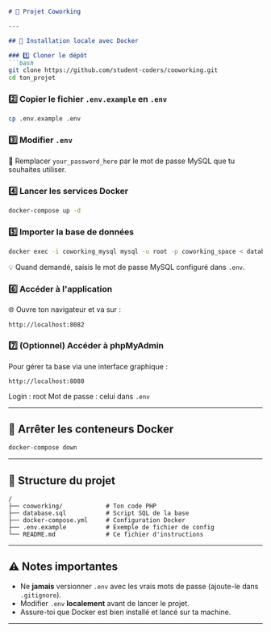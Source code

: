 

````markdown
# 🏢 Projet Coworking

---

## 🚀 Installation locale avec Docker

### 1️⃣ Cloner le dépôt  
```bash
git clone https://github.com/student-coders/cooworking.git
cd ton_projet
````

### 2️⃣ Copier le fichier `.env.example` en `.env`

```bash
cp .env.example .env
```

### 3️⃣ Modifier `.env`

🔧 Remplacer `your_password_here` par le mot de passe MySQL que tu souhaites utiliser.

### 4️⃣ Lancer les services Docker

```bash
docker-compose up -d
```

### 5️⃣ Importer la base de données

```bash
docker exec -i coworking_mysql mysql -u root -p coworking_space < database.sql
```

💡 Quand demandé, saisis le mot de passe MySQL configuré dans `.env`.

### 6️⃣ Accéder à l'application

🌐 Ouvre ton navigateur et va sur :

```
http://localhost:8082
```

### 7️⃣ (Optionnel) Accéder à phpMyAdmin

Pour gérer ta base via une interface graphique :

```
http://localhost:8080
```

Login : root
Mot de passe : celui dans `.env`

---

## 🛑 Arrêter les conteneurs Docker

```bash
docker-compose down
```

---

## 📁 Structure du projet

```
/
├── cooworking/            # Ton code PHP
├── database.sql           # Script SQL de la base
├── docker-compose.yml     # Configuration Docker
├── .env.example           # Exemple de fichier de config
└── README.md              # Ce fichier d'instructions
```

---

## ⚠️ Notes importantes

* Ne **jamais** versionner `.env` avec les vrais mots de passe (ajoute-le dans `.gitignore`).
* Modifier `.env` **localement** avant de lancer le projet.
* Assure-toi que Docker est bien installé et lancé sur ta machine.

---

